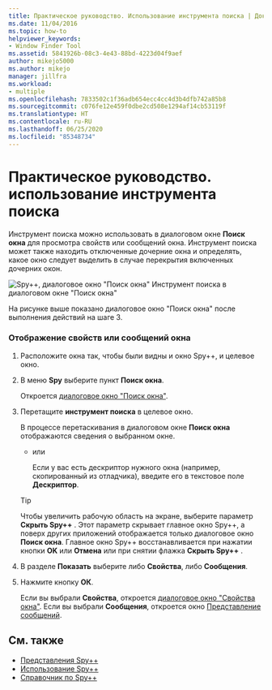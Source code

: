 ```yaml
---
title: Практическое руководство. Использование инструмента поиска | Документация Майкрософт
ms.date: 11/04/2016
ms.topic: how-to
helpviewer_keywords:
- Window Finder Tool
ms.assetid: 5841926b-08c3-4e43-88bd-4223d04f9aef
author: mikejo5000
ms.author: mikejo
manager: jillfra
ms.workload:
- multiple
ms.openlocfilehash: 7833502c1f36adb654ecc4cc4d3b4dfb742a85b8
ms.sourcegitcommit: c076fe12e459f0dbe2cd508e1294af14cb53119f
ms.translationtype: HT
ms.contentlocale: ru-RU
ms.lasthandoff: 06/25/2020
ms.locfileid: "85348734"
---
```

# <a name="how-to-use-the-finder-tool"></a>Практическое руководство. использование инструмента поиска
Инструмент поиска можно использовать в диалоговом окне **Поиск окна** для просмотра свойств или сообщений окна. Инструмент поиска может также находить отключенные дочерние окна и определять, какое окно следует выделить в случае перекрытия включенных дочерних окон.

 ![Spy&#43;&#43;, диалоговое окно "Поиск окна"](../debugger/media/icon_spy--_find.png "Icon_Spy++_Find") Инструмент поиска в диалоговом окне "Поиск окна"

 На рисунке выше показано диалоговое окно "Поиск окна" после выполнения действий на шаге 3.

### <a name="to-display-window-properties-or-messages"></a>Отображение свойств или сообщений окна

1. Расположите окна так, чтобы были видны и окно Spy++, и целевое окно.

2. В меню **Spy** выберите пункт **Поиск окна**.

    Откроется [диалоговое окно "Поиск окна"](../debugger/find-window-dialog-box.md).

3. Перетащите **инструмент поиска** в целевое окно.

    В процессе перетаскивания в диалоговом окне **Поиск окна** отображаются сведения о выбранном окне.

   - или

     Если у вас есть дескриптор нужного окна (например, скопированный из отладчика), введите его в текстовое поле **Дескриптор**.

   > [!TIP]
   > Чтобы увеличить рабочую область на экране, выберите параметр **Скрыть Spy++** . Этот параметр скрывает главное окно Spy++, а поверх других приложений отображается только диалоговое окно **Поиск окна**. Главное окно Spy++ восстанавливается при нажатии кнопки **OK** или **Отмена** или при снятии флажка **Скрыть Spy++** .

4. В разделе **Показать** выберите либо **Свойства**, либо **Сообщения**.

5. Нажмите кнопку **ОК**.

    Если вы выбрали **Свойства**, откроется [диалоговое окно "Свойства окна"](../debugger/window-properties-dialog-box.md). Если вы выбрали **Сообщения**, откроется окно [Представление сообщений](../debugger/messages-view.md).

## <a name="see-also"></a>См. также
- [Представления Spy++](../debugger/spy-increment-views.md)
- [Использование Spy++](../debugger/using-spy-increment.md)
- [Справочник по Spy++](../debugger/spy-increment-reference.md)